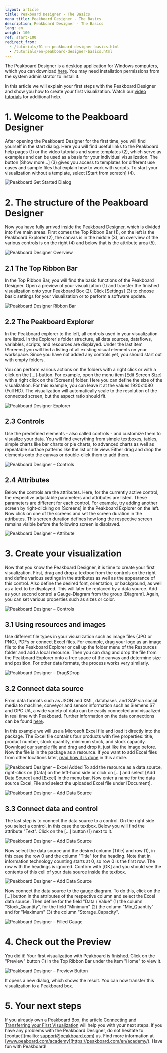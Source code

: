 ```yaml
---
layout: article
title: Peakboard Designer - The Basics
menu_title: Peakboard Designer - The Basics
description: Peakboard Designer - The Basics
lang: en
weight: 100
ref: start-100
redirect_from:
  - /tutorials/01-en-peakboard-designer-basics.html
  - /tutorials/en-peakboard-designer-basics.html
---
```


The Peakboard Designer is a desktop application for Windows computers, which you can download [here](https://peakboard.com/en/peakboard-designer/?utm_source=HelpCenter&utm_medium=Link&utm_campaign=GetStarted_Article). 
You may need installation permissions from the system administrator to install it. 

In this article we will explain your first steps with the Peakboard Designer and show you how to create your first visualization. 
Watch our [video tutorials](https://help.peakboard.com/tutorials/en-video-overview.html) for additional help. 

# 1. Welcome to the Peakboard Designer

After opening the Peakboard Designer for the first time, you will find yourself in the start dialog. 
Here you will find useful links to the Peakboard help pages (1) or the video tutorials and some templates (2), which serve as examples and can be used as a basis for your individual visualization. 
The button [Show more...] (3) gives you access to templates for different use cases and sample files that explain how to work with scripts. 
To start your visualization without a template, select [Start from scratch] (4). 

![Peakboard Get Started Dialog](/assets/images/Tutorial/Get_Started/Peakboard_Get_Started_EN_01.png)

# 2. The structure of the Peakboard Designer

Now you have fully arrived inside the Peakboard Designer, which is divided into five main areas. 
First comes the Top Ribbon Bar (1), on the left is the Peakboard Explorer (2), the canvas is in the middle (3), an overview of the various controls is on the right (4) and below that is the attribute area (5).

![Peakboard Designer Overview](/assets/images/Tutorial/Get_Started/Peakboard_Get_Started_EN_02.png)

## 2.1 The Top Ribbon Bar

In the Top Ribbon Bar, you will find the basic functions of the Peakboard Designer. 
Open a preview of your visualization (1) and transfer the finished visualization onto your Peakboard Box (2). 
Click [Settings] (3) to choose basic settings for your visualization or to perform a software update. 

![Peakboard Designer Ribbon Bar](/assets/images/Tutorial/Get_Started/Peakboard_Get_Started_EN_03.png)

## 2.2 The Peakboard Explorer

In the Peakboard explorer to the left, all controls used in your visualization are listed. 
In the Explorer's folder structure, all data sources, dataflows, variables, scripts, and resources are displayed. 
Under the last item [Screens] you will find a listing of all existing visual elements on your workspace.
Since you have not added any controls yet, you should start out with empty folders. 

You can perform various actions on the folders with a right click or with a click on the [...]-button. 
For example, open the menu item [Edit Screen Size] with a right click on the [Screens] folder. 
Here you can define the size of the visualization. 
For this example, you can leave it at the values 1920x1080 (Full HD). 
The visualization will automatically scale to the resolution of the connected screen, but the aspect ratio should fit. 

![Peakboard Designer Explorer](/assets/images/Tutorial/Get_Started/Peakboard_Get_Started_EN_04.png)

## 2.3 Controls

Use the predefined elements - also called controls - and customize them to visualize your data. 
You will find everything from simple textboxes, tables, simple charts like bar charts or pie charts, to advanced charts as well as repeatable surface patterns like the list or tile view. 
Either drag and drop the elements onto the canvas or double-click them to add them. 

![Peakboard Designer – Controls](/assets/images/Tutorial/Get_Started/Peakboard_Get_Started_EN_05.gif)

## 2.4 Attributes

Below the controls are the attributes. 
Here, for the currently active control, the respective adjustable parameters and attributes are listed.
These parameters are different for each control.
For example, try adding another screen by right-clicking on [Screens] in the Peakboard Explorer on the left. 
Now click on one of the screens and set the screen duration in the attributes. 
This screen duration defines how long the respective screen remains visible before the following screen is displayed. 

![Peakboard Designer – Attribute](/assets/images/Tutorial/Get_Started/Peakboard_Get_Started_EN_06.png)

# 3. Create your visualization

Now that you know the Peakboard Designer, it is time to create your first visualization. 
First, drag and drop a textbox from the controls on the right and define various settings in the attributes as well as the appearance of this control. 
Also define the desired font, orientation, or background, as well as a text to be displayed. 
This will later be replaced by a data source. 
Add as your second control a Gauge-Diagram from the group [Diagram]. 
Again, you can set various properties such as sizes or color. 

![Peakboard Designer – Controls](/assets/images/Tutorial/Get_Started/Peakboard_Get_Started_EN_05b.gif)

## 3.1 Using resources and images

Use different file types in your visualization such as image files (JPG or PNG), PDFs or connect Excel files.
For example, drag your logo as an image file to the Peakboard Explorer or call up the folder menu of the Resources folder and add a local resource. 
Then you can drag and drop the file from the Peakboard Explorer onto a free space of the canvas and determine size and position. 
For other data formats, the process works very similarly. 

![Peakboard Designer – Drag&Drop](/assets/images/Tutorial/Get_Started/Peakboard_Get_Started_EN_07.gif)

## 3.2 Connect data source

From data formats such as JSON and XML, databases, and SAP via social media to machine, conveyor and sensor information such as Siemens S7 and OPC UA, a wide variety of data can be easily connected and visualized in real time with Peakboard. 
Further information on the data connections can be found [here](https://peakboard.com/en/data-connections/).

In this example we will use a Microsoft Excel file and load it directly into the package. 
The Excel file contains four products with five properties: title, product number, stock quantity, minimum stock, and stock capacity.
[Download our sample file](/assets/files/examples/Peakboard_Example_Date.xlsx) and drag and drop it, just like the image before. 
Now the file is in the package as a resource. 
If you want to add Excel files from other locations later, [read how it is done](/data_sources/Excel/en-excel.html) in this article. 

![Peakboard Designer – Excel Added](/assets/images/Tutorial/Get_Started/Peakboard_Get_Started_EN_08.png)
To add the resource as a data source, right-click on [Data] on the left-hand side or click on […] and select [Add Data Source] and [Excel] in the menu bar. 
Now enter a name for the data source Excel_File and select the uploaded Excel file under [Document]. 

![Peakboard Designer – Add Data Source](/assets/images/Tutorial/Get_Started/Peakboard_Get_Started_EN_09.gif)

## 3.3 Connect data and control

The last step is to connect the data source to a control. On the right side you select a control, in this case the textbox. Below you will find the attribute "Text". Click on the [...] button (1) next to it. 

![Peakboard Designer – Add Data Source](/assets/images/Tutorial/Get_Started/Peakboard_Get_Started_EN_10.png)

Now select the data source and the desired column (Title) and row (1), in this case the row 0 and the column "Title" for the heading. 
Note that in information technology counting starts at 0, so row 0 is the first row. 
The row with the headings is ignored. 
Confirm with [OK] and you should see the contents of this cell of your data source inside the textbox. 

![Peakboard Designer – Add Data Source](/assets/images/Tutorial/Get_Started/Peakboard_Get_Started_EN_11.png)

Now connect the data source to the gauge diagram. 
To do this, click on the [...] button in the attributes of the respective column and select the Excel data source. 
Then define for the field "Data / Value" (1) the column "Stock_Quantity", for the field "Minimum" (2) the column "Min_Quantity" and for "Maximum" (3) the column "Storage_Capacity". 

![Peakboard Designer – Filled Gauge](/assets/images/Tutorial/Get_Started/Peakboard_Get_Started_EN_12.png)

# 4. Check out the Preview

You did it! Your first visualization with Peakboard is finished. 
Click on the "Preview" button (1) in the Top Ribbon Bar under the item "Home" to view it.  

![Peakboard Designer – Preview Button](/assets/images/Tutorial/Get_Started/Peakboard_Get_Started_EN_13.png)

It opens a new dialog, which shows the result. You can now transfer this visualization to a Peakboard box.

# 5. Your next steps

If you already own a Peakboard Box, the article [Connecting and Transferring your First Visualization](https://help.peakboard.com/get_started/en-peakboard-connecting.html) will help you with your next steps.
If you have any problems with the Peakboard Designer, do not hesitate to [contact](mailto: support@peakboard.com) us. 
Find more information at [www.peaboard.com/academy](https://peakboard.com/en/academy/).
Have fun with Peakboard!